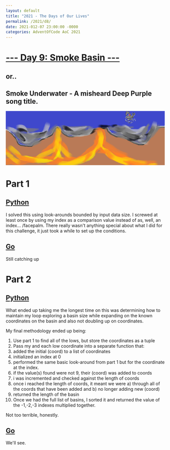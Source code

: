 ```yaml
---
layout: default
title: "2021 - The Days of Our Lives"
permalink: /2021/d8/
date: 2021-012-07 23:00:00 -0000
categories: AdventOfCode AoC 2021
---
```

# [--- Day 9: Smoke Basin ---](https://adventofcode.com/2021/day/9)
## or..
## Smoke Underwater - A misheard Deep Purple song title.
![one art please](/docs/assets/img/lowsmoke.png)
# Part 1

## [Python](https://github.com/aaronlael/AoC-2021/blob/master/AoC_2021_D9P1.py)

I solved this using look-arounds bounded by input data size.  I screwed at least once by using my index as a comparison value instead of as, well, an index... /facepalm.  There really wasn't anything special about what I did for this challenge, it just took a while to set up the conditions.

## [Go](https://github.com/aaronlael/AoC-2021-Go/)

Still catching up

# Part 2

## [Python](https://github.com/aaronlael/AoC-2021/blob/master/AoC_2021_D9P2.py)

What ended up taking me the longest time on this was determining how to maintain my loop exploring a basin size while expanding on the known coordinates on the basin and also not doubling up on coordinates.

My final methodology ended up being:

1. Use part 1 to find all of the lows, but store the coordinates as a tuple
2. Pass my and each low coordinate into a separate function that:
  1. added the initial (coord) to a list of coordinates
  2. initialized an index at 0
  3. performed the same basic look-around from part 1 but for the coordinate at the index.
  4. if the value(s) found were not 9, their (coord) was added to coords
  5. i was incremented and checked against the length of coords
  6. once i reached the length of coords, it meant we were a) through all of the coords that have been added and b) no longer adding new (coord)
  7. returned the length of the basin
3. Once we had the full list of basins, I sorted it and returned the value of the -1,-2,-3 indexes multiplied together.

Not too terrible, honestly.

## [Go](https://github.com/aaronlael/AoC-2021-Go/)

We'll see.
